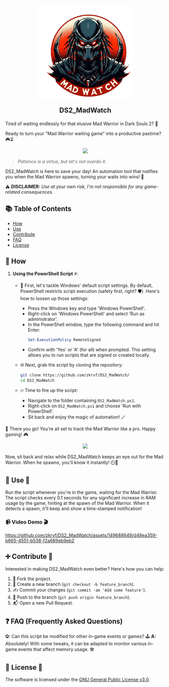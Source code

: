 <h2 align="center">
<img src="src/logo.png" style="vertical-align: bottom" width="300" >
  
DS2_MadWatch
</h2>

Tired of waiting endlessly for that elusive Mad Warrior in Dark Souls 2? 👀

Ready to turn your "Mad Warrior waiting game" into a productive pastime? 🎮⏳

<div align="center">
  <img src="src/waiting.gif" width="200" />
</div>

> _Patience is a virtue, but let's not overdo it._

DS2_MadWatch is here to save your day! An automation tool that notifies you when the Mad Warrior spawns, turning your waits into wins! 🚀

⚠️ **DISCLAIMER:** _Use at your own risk, I'm not responsible for any game-related consequences._

## 📚 Table of Contents

- [How](#-How)
- [Use](#-use-🚀)
- [Contribute](#-contribute-)
- [FAQ](#-faq-frequently-asked-questions)
- [License](#-License-)

## 📖 How

1. **Using the PowerShell Script ⚡**:
   - 🚀 First, let's tackle Windows' default script settings. By default, PowerShell restricts script execution (safety first, right? 🛡️). Here's how to loosen up those settings:
     - Press the Windows key and type 'Windows PowerShell'.
     - Right-click on 'Windows PowerShell' and select 'Run as administrator'.
     - In the PowerShell window, type the following command and hit Enter:
       ```powershell
       Set-ExecutionPolicy RemoteSigned
       ```
     - Confirm with 'Yes' or 'A' (for all) when prompted. This setting allows you to run scripts that are signed or created locally.

   - 🌐 Next, grab the script by cloning the repository:
     ```bash
     git clone https://github.com/zkrvf/DS2_MadWatch/
     cd DS2_MadWatch
     ```

   - 🔥 Time to fire up the script:
     - Navigate to the folder containing `DS2_MadWatch.ps1`.
     - Right-click on `DS2_MadWatch.ps1` and choose 'Run with PowerShell'.
     - Sit back and enjoy the magic of automation! 🪄

🎉 There you go! You're all set to track the Mad Warrior like a pro. Happy gaming! 🎮

<div align="center">
  <img src="src/script_running.png" />
</div>

Now, sit back and relax while DS2_MadWatch keeps an eye out for the Mad Warrior. When he spawns, you'll know it instantly! ⏲️👀

## 🔧 Use 🚀
Run the script whenever you're in the game, waiting for the Mad Warrior. The script checks every 0.1 seconds for any significant increase in RAM usage by the game, hinting at the spawn of the Mad Warrior. When it detects a spawn, it'll beep and show a time-stamped notification!

### 📹 Video Demo 🎬
https://github.com/zkrvf/DS2_MadWatch/assets/149688649/d48ea359-b665-4551-b538-f2a689eb9eb2
## ➕ Contribute 🤝

Interested in making DS2_MadWatch even better? Here's how you can help:

1. 🍴 Fork the project.
2. 🌱 Create a new branch (`git checkout -b feature_branch`).
3. ✍️ Commit your changes (`git commit -am 'Add some feature'`).
4. 🚀 Push to the branch (`git push origin feature_branch`).
5. 📬 Open a new Pull Request.

## ❓ FAQ (Frequently Asked Questions)
**Q:** Can this script be modified for other in-game events or games? 🕹️
**A:** Absolutely! With some tweaks, it can be adapted to monitor various in-game events that affect memory usage. 🛠️

## 📝 License 📜
The software is licensed under the [GNU General Public License v3.0](https://www.gnu.org/licenses/gpl-3.0.en.html).
